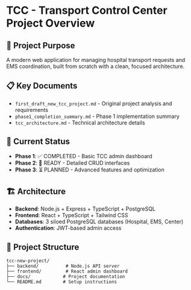 # TCC - Transport Control Center Project Overview

## 🎯 **Project Purpose**
A modern web application for managing hospital transport requests and EMS coordination, built from scratch with a clean, focused architecture.

## 📋 **Key Documents**
- `first_draft_new_tcc_project.md` - Original project analysis and requirements
- `phase1_completion_summary.md` - Phase 1 implementation summary
- `tcc_architecture.md` - Technical architecture details

## 🚀 **Current Status**
- **Phase 1**: ✅ COMPLETED - Basic TCC admin dashboard
- **Phase 2**: 🔄 READY - Detailed CRUD interfaces
- **Phase 3**: ⏳ PLANNED - Advanced features and optimization

## 🏗️ **Architecture**
- **Backend**: Node.js + Express + TypeScript + PostgreSQL
- **Frontend**: React + TypeScript + Tailwind CSS
- **Databases**: 3 siloed PostgreSQL databases (Hospital, EMS, Center)
- **Authentication**: JWT-based admin access

## 📁 **Project Structure**
```
tcc-new-project/
├── backend/          # Node.js API server
├── frontend/         # React admin dashboard
├── docs/            # Project documentation
└── README.md        # Setup instructions
```
